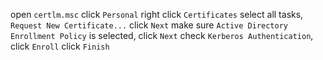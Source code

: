 
open `certlm.msc`
click `Personal`
right click `Certificates`
select all tasks, `Request New Certificate...`
click `Next`
make sure `Active Directory Enrollment Policy` is selected, click `Next`
check `Kerberos Authentication`, click `Enroll`
click `Finish`


